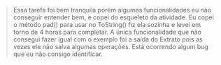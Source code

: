 > Essa tarefa foi bem tranquila porém algumas funcionalidades eu não conseguir entender bem, 
e copei do esqueleto da atividade. Eu copei o método pad() para usar no ToString()
fiz ela sozinha e levei em torno de 4 horas para completar.
A única funcionalidade que não consegui fazer igual com o exemplo foi a saída do Extrato
pois as vezes ele não salva algumas operações. Está ocorrendo algum bug que eu não consigo 
identificar.